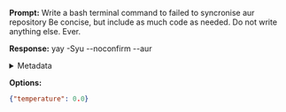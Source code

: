 **Prompt:**
Write a bash terminal command to failed to syncronise aur repository Be concise, but include as much code as needed. Do not write anything else. Ever.


**Response:**
yay -Syu --noconfirm --aur

<details><summary>Metadata</summary>

- Duration: 2897 ms
- Datetime: 2023-10-04T15:15:33.345198
- Model: gpt-3.5-turbo-0613

</details>

**Options:**
```json
{"temperature": 0.0}
```

